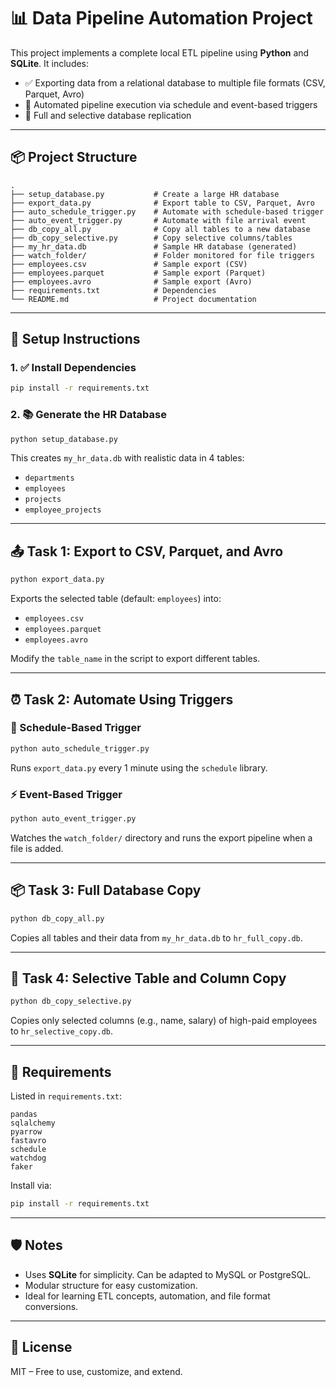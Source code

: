 # 📊 Data Pipeline Automation Project

This project implements a complete local ETL pipeline using **Python** and **SQLite**. It includes:

- ✅ Exporting data from a relational database to multiple file formats (CSV, Parquet, Avro)
- 🔁 Automated pipeline execution via schedule and event-based triggers
- 🔄 Full and selective database replication

---

## 📦 Project Structure

```
.
├── setup_database.py           # Create a large HR database
├── export_data.py              # Export table to CSV, Parquet, Avro
├── auto_schedule_trigger.py    # Automate with schedule-based trigger
├── auto_event_trigger.py       # Automate with file arrival event
├── db_copy_all.py              # Copy all tables to a new database
├── db_copy_selective.py        # Copy selective columns/tables
├── my_hr_data.db               # Sample HR database (generated)
├── watch_folder/               # Folder monitored for file triggers
├── employees.csv               # Sample export (CSV)
├── employees.parquet           # Sample export (Parquet)
├── employees.avro              # Sample export (Avro)
├── requirements.txt            # Dependencies
└── README.md                   # Project documentation
```

---

## 🔧 Setup Instructions

### 1. ✅ Install Dependencies

```bash
pip install -r requirements.txt
```

### 2. 📚 Generate the HR Database

```bash
python setup_database.py
```

This creates `my_hr_data.db` with realistic data in 4 tables:
- `departments`
- `employees`
- `projects`
- `employee_projects`

---

## 📤 Task 1: Export to CSV, Parquet, and Avro

```bash
python export_data.py
```

Exports the selected table (default: `employees`) into:
- `employees.csv`
- `employees.parquet`
- `employees.avro`

Modify the `table_name` in the script to export different tables.

---

## ⏰ Task 2: Automate Using Triggers

### 📅 Schedule-Based Trigger

```bash
python auto_schedule_trigger.py
```
Runs `export_data.py` every 1 minute using the `schedule` library.

### ⚡ Event-Based Trigger

```bash
python auto_event_trigger.py
```

Watches the `watch_folder/` directory and runs the export pipeline when a file is added.

---

## 📦 Task 3: Full Database Copy

```bash
python db_copy_all.py
```

Copies all tables and their data from `my_hr_data.db` to `hr_full_copy.db`.

---

## 🎯 Task 4: Selective Table and Column Copy

```bash
python db_copy_selective.py
```

Copies only selected columns (e.g., name, salary) of high-paid employees to `hr_selective_copy.db`.

---

## 🧾 Requirements

Listed in `requirements.txt`:

```
pandas
sqlalchemy
pyarrow
fastavro
schedule
watchdog
faker
```

Install via:

```bash
pip install -r requirements.txt
```

---

## 🛡️ Notes

- Uses **SQLite** for simplicity. Can be adapted to MySQL or PostgreSQL.
- Modular structure for easy customization.
- Ideal for learning ETL concepts, automation, and file format conversions.

---

 

## 📄 License

MIT – Free to use, customize, and extend.
